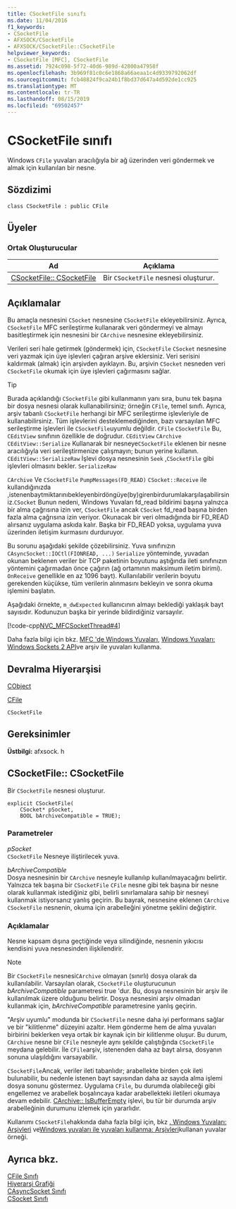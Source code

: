 ```yaml
---
title: CSocketFile sınıfı
ms.date: 11/04/2016
f1_keywords:
- CSocketFile
- AFXSOCK/CSocketFile
- AFXSOCK/CSocketFile::CSocketFile
helpviewer_keywords:
- CSocketFile [MFC], CSocketFile
ms.assetid: 7924c098-5f72-40d6-989d-42800a47958f
ms.openlocfilehash: 3b969f81c0c6e1868a66aeaa1c4d9339792062df
ms.sourcegitcommit: fcb48824f9ca24b1f8bd37d647a4d592de1cc925
ms.translationtype: MT
ms.contentlocale: tr-TR
ms.lasthandoff: 08/15/2019
ms.locfileid: "69502457"
---
```

# <a name="csocketfile-class"></a>CSocketFile sınıfı

Windows `CFile` yuvaları aracılığıyla bir ağ üzerinden veri göndermek ve almak için kullanılan bir nesne.

## <a name="syntax"></a>Sözdizimi

```
class CSocketFile : public CFile
```

## <a name="members"></a>Üyeler

### <a name="public-constructors"></a>Ortak Oluşturucular

|Ad|Açıklama|
|----------|-----------------|
|[CSocketFile:: CSocketFile](#csocketfile)|Bir `CSocketFile` nesnesi oluşturur.|

## <a name="remarks"></a>Açıklamalar

Bu amaçla nesnesini `CSocket` nesnesine `CSocketFile` ekleyebilirsiniz. Ayrıca, `CSocketFile` MFC serileştirme kullanarak veri göndermeyi ve almayı basitleştirmek için nesnesini bir `CArchive` nesnesine ekleyebilirsiniz.

Verileri seri hale getirmek (göndermek) için, `CSocketFile` `CSocket` nesnesine veri yazmak için üye işlevleri çağıran arşive eklersiniz. Veri serisini kaldırmak (almak) için arşivden ayıklayın. Bu, arşivin `CSocket` nesneden veri `CSocketFile` okumak için üye işlevleri çağırmasını sağlar.

> [!TIP]
>  Burada açıklandığı `CSocketFile` gibi kullanmanın yanı sıra, bunu tek başına bir dosya nesnesi olarak kullanabilirsiniz; örneğin `CFile`, temel sınıfı. Ayrıca, arşiv tabanlı `CSocketFile` herhangi bir MFC serileştirme işlevleriyle de kullanabilirsiniz. Tüm işlevlerini desteklemediğinden, bazı varsayılan MFC serileştirme işlevleri ile `CSocketFile`uyumlu değildir. `CFile` `CSocketFile` Bu, `CEditView` sınıfının özellikle de doğrudur. `CEditView` `CArchive` `CEditView::Serialize` Kullanarak bir nesneye`CSocketFile` eklenen bir nesne aracılığıyla veri serileştirmenize çalışmayın; bunun yerine kullanın. `CEditView::SerializeRaw` İşlevi dosya nesnesinin `Seek` ,`CSocketFile` gibi işlevleri olmasını bekler. `SerializeRaw`

`CArchive` Ve `CSocketFile` `PumpMessages(FD_READ)` `CSocket::Receive` ile kullandığınızda ,istenenbaytmiktarınıbekleyenbirdöngüye(by)girenbirdurumlakarşılaşabilirsiniz.`CSocket` Bunun nedeni, Windows Yuvaları fd_read bildirimi başına yalnızca bir alma çağrısına izin ver, `CSocketFile` ancak `CSocket` fd_read başına birden fazla alma çağrısına izin veriyor. Okunacak bir veri olmadığında bir FD_READ alırsanız uygulama askıda kalır. Başka bir FD_READ yoksa, uygulama yuva üzerinden iletişim kurmasını durduruyor.

Bu sorunu aşağıdaki şekilde çözebilirsiniz. Yuva sınıfınızın `CAsyncSocket::IOCtl(FIONREAD, ...)` `Serialize` yönteminde, yuvadan okunan beklenen veriler bir TCP paketinin boyutunu aştığında ileti sınıfınızın yöntemini çağırmadan önce çağırın (ağ ortamının maksimum iletim birimi). `OnReceive` genellikle en az 1096 bayt). Kullanılabilir verilerin boyutu gerekenden küçükse, tüm verilerin alınmasını bekleyin ve sonra okuma işlemini başlatın.

Aşağıdaki örnekte, `m_dwExpected` kullanıcının almayı beklediği yaklaşık bayt sayısıdır. Kodunuzun başka bir yerinde bildirdiğiniz varsayılır.

[!code-cpp[NVC_MFCSocketThread#4](../../mfc/reference/codesnippet/cpp/csocketfile-class_1.cpp)]

Daha fazla bilgi için bkz. [MFC 'de Windows Yuvaları](../../mfc/windows-sockets-in-mfc.md), [Windows Yuvaları: ](../../mfc/windows-sockets-using-sockets-with-archives.md) [Windows Sockets 2 API](/windows/win32/WinSock/windows-sockets-start-page-2)ve arşiv ile yuvaları kullanma.

## <a name="inheritance-hierarchy"></a>Devralma Hiyerarşisi

[CObject](../../mfc/reference/cobject-class.md)

[CFile](../../mfc/reference/cfile-class.md)

`CSocketFile`

## <a name="requirements"></a>Gereksinimler

**Üstbilgi:** afxsock. h

##  <a name="csocketfile"></a>CSocketFile:: CSocketFile

Bir `CSocketFile` nesnesi oluşturur.

```
explicit CSocketFile(
    CSocket* pSocket,
    BOOL bArchiveCompatible = TRUE);
```

### <a name="parameters"></a>Parametreler

*pSocket*<br/>
`CSocketFile` Nesneye iliştirilecek yuva.

*bArchiveCompatible*<br/>
Dosya nesnesinin bir `CArchive` nesneyle kullanılıp kullanılmayacağını belirtir. Yalnızca tek başına bir `CSocketFile` `CFile` nesne gibi tek başına bir nesne olarak kullanmak istediğiniz gibi, belirli sınırlamalara sahip bir nesneyi kullanmak istiyorsanız yanlış geçirin. Bu bayrak, nesnesine eklenen `CArchive` `CSocketFile` nesnenin, okuma için arabelleğini yönetme şeklini değiştirir.

### <a name="remarks"></a>Açıklamalar

Nesne kapsam dışına geçtiğinde veya silindiğinde, nesnenin yıkıcısı kendisini yuva nesnesinden ilişkilendirir.

> [!NOTE]
>  Bir `CSocketFile` nesnesi`CArchive` olmayan (sınırlı) dosya olarak da kullanılabilir. Varsayılan olarak, `CSocketFile` oluşturucunun *bArchiveCompatible* parametresi true 'dur. Bu, dosya nesnesinin bir arşiv ile kullanılmak üzere olduğunu belirtir. Dosya nesnesini arşiv olmadan kullanmak için, *bArchiveCompatible* parametresine yanlış geçirin.

"Arşiv uyumlu" modunda bir `CSocketFile` nesne daha iyi performans sağlar ve bir "kilitlenme" düzeyini azaltır. Hem gönderme hem de alma yuvaları birbirini beklerken veya ortak bir kaynak için bir kilitlenme oluşur. Bu durum, `CArchive` nesne bir `CFile` nesneyle aynı şekilde çalıştığında `CSocketFile` meydana gelebilir. İle `CFile`arşiv, istenenden daha az bayt alırsa, dosyanın sonuna ulaşıldığını varsayabilir.

`CSocketFile`Ancak, veriler ileti tabanlıdır; arabellekte birden çok ileti bulunabilir, bu nedenle istenen bayt sayısından daha az sayıda alma işlemi dosya sonunu göstermez. Uygulama `CFile`, bu durumda olabileceği gibi engellemez ve arabellek boşalıncaya kadar arabellekteki iletileri okumaya devam edebilir. [CArchive:: IsBufferEmpty](../../mfc/reference/carchive-class.md#isbufferempty) işlevi, bu tür bir durumda arşiv arabelleğinin durumunu izlemek için yararlıdır.

Kullanımı `CSocketFile`hakkında daha fazla bilgi için, bkz [. Windows Yuvaları: Arşivleri](../../mfc/windows-sockets-using-sockets-with-archives.md) ve[Windows yuvaları ile yuvaları kullanma: Arşivleri](../../mfc/windows-sockets-example-of-sockets-using-archives.md)kullanan yuvalar örneği.

## <a name="see-also"></a>Ayrıca bkz.

[CFile Sınıfı](../../mfc/reference/cfile-class.md)<br/>
[Hiyerarşi Grafiği](../../mfc/hierarchy-chart.md)<br/>
[CAsyncSocket Sınıfı](../../mfc/reference/casyncsocket-class.md)<br/>
[CSocket Sınıfı](../../mfc/reference/csocket-class.md)
